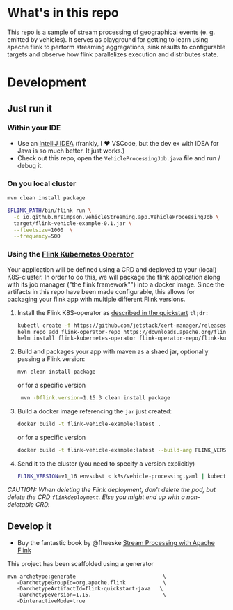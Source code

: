 # What's in this repo

This repo is a sample of stream processing of geographical events (e. g. emitted by vehicles).
It serves as playground for getting to learn using apache flink to perform streaming aggregations, 
sink results to configurable targets and observe how flink parallelizes execution and distributes state.

# Development

## Just run it

### Within your  IDE

- Use an [IntelliJ IDEA](https://www.jetbrains.com/de-de/idea/download/) (frankly, I ❤️ VSCode, but the dev ex with IDEA for Java is so much better. It just works.)
- Check out this repo, open the `VehicleProcessingJob.java` file and run / debug it.

### On you local cluster

```bash
mvn clean install package

$FLINK_PATH/bin/flink run \
  -c io.github.mrsimpson.vehicleStreaming.app.VehicleProcessingJob \
  target/flink-vehicle-example-0.1.jar \
  --fleetsize=1000  \
  --frequency=500
```

### Using the [Flink Kubernetes Operator](https://github.com/apache/flink-kubernetes-operator)

Your application will be defined using a CRD and deployed to your (local) K8S-cluster.
In order to do this, we will package the flink application along with its job manager ("the flink framework"") into a docker image.
Since the artifacts in this repo have been made configurable, this allows for packaging your flink app with multiple different Flink versions.

1. Install the Flink K8S-operator as [described in the quickstart](https://nightlies.apache.org/flink/flink-kubernetes-operator-docs-main/docs/try-flink-kubernetes-operator/quick-start/)
   `tl;dr:`
   ```bash
   kubectl create -f https://github.com/jetstack/cert-manager/releases/download/v1.8.2/cert-manager.yaml
   helm repo add flink-operator-repo https://downloads.apache.org/flink/flink-kubernetes-operator-1.3.1/
   helm install flink-kubernetes-operator flink-operator-repo/flink-kubernetes-operator --namespace flink --create-namespace
   ```
2. Build and packages your app with maven as a shaed jar, optionally passing a Flink version:
    ```bash
    mvn clean install package
   ``` 

    or for a specific version

   ```bash
    mvn -Dflink.version=1.15.3 clean install package
    ```
3. Build a docker image referencing the `jar` just created:
    ```bash
   docker build -t flink-vehicle-example:latest .
    ```
    
    or for a specific version
    
   ```bash
   docker build -t flink-vehicle-example:latest --build-arg FLINK_VERSION=1.15.3 .
    ```
   
4. Send it to the cluster (you need to specify a version explicitly)

    ```bash
    FLINK_VERSION=v1_16 envsubst < k8s/vehicle-processing.yaml | kubectl apply --namespace=flink -f - 
    ```
   
_CAUTION: When deleting the Flink deployment, don't delete the pod, but delete the CRD `flinkdeployment`. 
Else you might end up with a non-deletable CRD._

## Develop it

- Buy the fantastic book by @fhueske [Stream Processing with Apache Flink](https://www.oreilly.com/library/view/stream-processing-with/9781491974285/)

This project has been scaffolded using a generator
```
mvn archetype:generate                            \
   -DarchetypeGroupId=org.apache.flink            \
   -DarchetypeArtifactId=flink-quickstart-java   \
   -DarchetypeVersion=1.15.                       \
   -DinteractiveMode=true
```